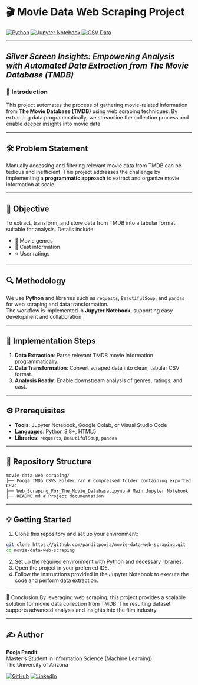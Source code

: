 # 🎬 Movie Data Web Scraping Project

[![Python](https://img.shields.io/badge/Python-3.8%2B-blue.svg)](https://www.python.org/)
[![Jupyter Notebook](https://img.shields.io/badge/Tool-Jupyter%20Notebook-orange)](https://jupyter.org/)
[![CSV Data](https://img.shields.io/badge/Data-CSV-brightgreen)]()

---

## *Silver Screen Insights: Empowering Analysis with Automated Data Extraction from The Movie Database (TMDB)*

### 📖 Introduction
This project automates the process of gathering movie-related information from **The Movie Database (TMDB)** using web scraping techniques. By extracting data programmatically, we streamline the collection process and enable deeper insights into movie data.  

---

## 🛠 Problem Statement
Manually accessing and filtering relevant movie data from TMDB can be tedious and inefficient. This project addresses the challenge by implementing a **programmatic approach** to extract and organize movie information at scale.

---

## 🎯 Objective
To extract, transform, and store data from TMDB into a tabular format suitable for analysis. Details include:  
- 🎥 Movie genres  
- 👥 Cast information  
- ⭐ User ratings  

---

## 🔍 Methodology
We use **Python** and libraries such as `requests`, `BeautifulSoup`, and `pandas` for web scraping and data transformation.  
The workflow is implemented in **Jupyter Notebook**, supporting easy development and collaboration.

---

## 🚀 Implementation Steps
1. **Data Extraction**: Parse relevant TMDB movie information programmatically.  
2. **Data Transformation**: Convert scraped data into clean, tabular CSV format.  
3. **Analysis Ready**: Enable downstream analysis of genres, ratings, and cast.  

---

## ⚙️ Prerequisites
- **Tools**: Jupyter Notebook, Google Colab, or Visual Studio Code  
- **Languages**: Python 3.8+, HTML5  
- **Libraries**: `requests`, `BeautifulSoup`, `pandas`  

---

## 📂 Repository Structure
```
movie-data-web-scraping/
├── Pooja_TMDb_CSVs_Folder.rar # Compressed folder containing exported CSVs
├── Web_Scraping_For_The_Movie_Database.ipynb # Main Jupyter Notebook
├── README.md # Project documentation
```

---

## 💡 Getting Started
1. Clone this repository and set up your environment:  

```bash
git clone https://github.com/panditpooja/movie-data-web-scraping.git
cd movie-data-web-scraping
```
2. Set up the required environment with Python and necessary libraries.
3. Open the project in your preferred IDE.
4. Follow the instructions provided in the Jupyter Notebook to execute the code and perform data extraction.

---

📝 Conclusion
By leveraging web scraping, this project provides a scalable solution for movie data collection from TMDB. The resulting dataset supports advanced analysis and insights into the film industry.

---

## ✍️ Author

**Pooja Pandit**  
Master’s Student in Information Science (Machine Learning)  
The University of Arizona  

[![GitHub](https://img.shields.io/badge/GitHub-panditpooja-black?logo=github)](https://github.com/panditpooja)
[![LinkedIn](https://img.shields.io/badge/LinkedIn-pooja--pandit-blue?logo=linkedin)](https://www.linkedin.com/in/pooja-pandit-177978135/)



